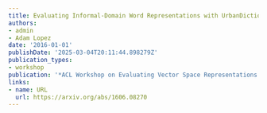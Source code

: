 ```yaml
---
title: Evaluating Informal-Domain Word Representations with UrbanDictionary
authors:
- admin
- Adam Lopez
date: '2016-01-01'
publishDate: '2025-03-04T20:11:44.898279Z'
publication_types:
- workshop
publication: '*ACL Workshop on Evaluating Vector Space Representations for NLP (RepEval)*'
links:
- name: URL
  url: https://arxiv.org/abs/1606.08270
---
```

